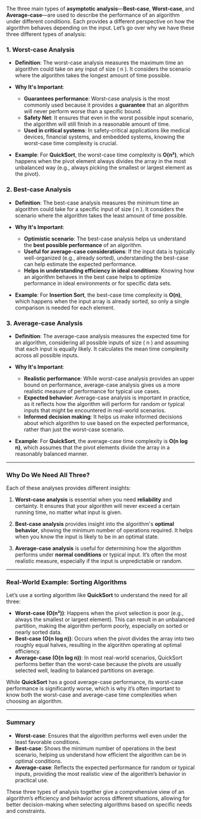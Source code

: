 The three main types of **asymptotic analysis**—**Best-case**, **Worst-case**, and **Average-case**—are used to describe the performance of an algorithm under different conditions. Each provides a different perspective on how the algorithm behaves depending on the input. Let’s go over why we have these three different types of analysis:

### 1. **Worst-case Analysis**
- **Definition**: The worst-case analysis measures the maximum time an algorithm could take on any input of size \( n \). It considers the scenario where the algorithm takes the longest amount of time possible.
  
- **Why It's Important**: 
  - **Guarantees performance**: Worst-case analysis is the most commonly used because it provides a **guarantee** that an algorithm will never perform worse than a specific bound.
  - **Safety Net**: It ensures that even in the worst possible input scenario, the algorithm will still finish in a reasonable amount of time.
  - **Used in critical systems**: In safety-critical applications like medical devices, financial systems, and embedded systems, knowing the worst-case time complexity is crucial.

- **Example**: For **QuickSort**, the worst-case time complexity is **O(n²)**, which happens when the pivot element always divides the array in the most unbalanced way (e.g., always picking the smallest or largest element as the pivot).

### 2. **Best-case Analysis**
- **Definition**: The best-case analysis measures the minimum time an algorithm could take for a specific input of size \( n \). It considers the scenario where the algorithm takes the least amount of time possible.

- **Why It's Important**:
  - **Optimistic scenario**: The best-case analysis helps us understand the **best possible performance** of an algorithm.
  - **Useful for average-case considerations**: If the input data is typically well-organized (e.g., already sorted), understanding the best-case can help estimate the expected performance.
  - **Helps in understanding efficiency in ideal conditions**: Knowing how an algorithm behaves in the best case helps to optimize performance in ideal environments or for specific data sets.

- **Example**: For **Insertion Sort**, the best-case time complexity is **O(n)**, which happens when the input array is already sorted, so only a single comparison is needed for each element.

### 3. **Average-case Analysis**
- **Definition**: The average-case analysis measures the expected time for an algorithm, considering all possible inputs of size \( n \) and assuming that each input is equally likely. It calculates the mean time complexity across all possible inputs.

- **Why It's Important**:
  - **Realistic performance**: While worst-case analysis provides an upper bound on performance, average-case analysis gives us a more realistic measure of performance for typical use cases.
  - **Expected behavior**: Average-case analysis is important in practice, as it reflects how the algorithm will perform for random or typical inputs that might be encountered in real-world scenarios.
  - **Informed decision making**: It helps us make informed decisions about which algorithm to use based on the expected performance, rather than just the worst-case scenario.

- **Example**: For **QuickSort**, the average-case time complexity is **O(n log n)**, which assumes that the pivot elements divide the array in a reasonably balanced manner.

---

### Why Do We Need All Three?

Each of these analyses provides different insights:

1. **Worst-case analysis** is essential when you need **reliability** and certainty. It ensures that your algorithm will never exceed a certain running time, no matter what input is given.
   
2. **Best-case analysis** provides insight into the algorithm's **optimal behavior**, showing the minimum number of operations required. It helps when you know the input is likely to be in an optimal state.

3. **Average-case analysis** is useful for determining how the algorithm performs under **normal conditions** or typical input. It’s often the most realistic measure, especially if the input is unpredictable or random.

---

### Real-World Example: Sorting Algorithms

Let’s use a sorting algorithm like **QuickSort** to understand the need for all three:

- **Worst-case (O(n²))**: Happens when the pivot selection is poor (e.g., always the smallest or largest element). This can result in an unbalanced partition, making the algorithm perform poorly, especially on sorted or nearly sorted data.
- **Best-case (O(n log n))**: Occurs when the pivot divides the array into two roughly equal halves, resulting in the algorithm operating at optimal efficiency.
- **Average-case (O(n log n))**: In most real-world scenarios, QuickSort performs better than the worst-case because the pivots are usually selected well, leading to balanced partitions on average.

While **QuickSort** has a good average-case performance, its worst-case performance is significantly worse, which is why it’s often important to know both the worst-case and average-case time complexities when choosing an algorithm.

---

### Summary

- **Worst-case**: Ensures that the algorithm performs well even under the least favorable conditions.
- **Best-case**: Shows the minimum number of operations in the best scenario, helping us understand how efficient the algorithm can be in optimal conditions.
- **Average-case**: Reflects the expected performance for random or typical inputs, providing the most realistic view of the algorithm’s behavior in practical use.

These three types of analysis together give a comprehensive view of an algorithm’s efficiency and behavior across different situations, allowing for better decision-making when selecting algorithms based on specific needs and constraints.
